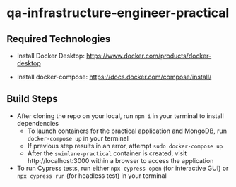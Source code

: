 # qa-infrastructure-engineer-practical

## Required Technologies
- Install Docker Desktop: https://www.docker.com/products/docker-desktop

- Install docker-compose: https://docs.docker.com/compose/install/

## Build Steps

- After cloning the repo on your local, run `npm i` in your terminal to install dependencies
  - To launch containers for the practical application and MongoDB, run `docker-compose up` in your terminal
  - If previous step results in an error, attempt `sudo docker-compose up`
  - After the `swimlane-practical` container is created, visit http://localhost:3000 within a browser to access the application
- To run Cypress tests, run either `npx cypress open` (for interactive GUI) or `npx cypress run` (for headless test) in your terminal